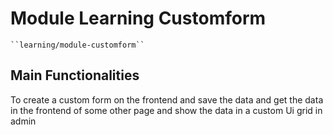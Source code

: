 # Module Learning Customform

    ``learning/module-customform``
    
## Main Functionalities
To create a custom form on the frontend and save the data and get the data in the frontend of some other page and show the data in a  custom Ui grid in admin
